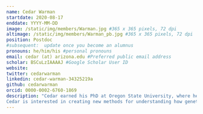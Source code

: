 ```yaml
---
name: Cedar Warman
startdate: 2020-08-17
enddate: YYYY-MM-DD
image: /static/img/members/Warman.jpg #365 x 365 pixels, 72 dpi
altimage: /static/img/members/Warman_pb.jpg #365 x 365 pixels, 72 dpi
position: Postdoc
#subsequent:  update once you become an alumnus
pronouns: he/him/his #personal pronouns
email: cedar (at) arizona.edu #Preferred public email address
scholar: BSCuLzIAAAAJ #Google Scholar User ID
website:
twitter: cedarwarman
linkedin: cedar-warman-34325219a
github: cedarwarman
orcid: 0000-0002-6760-1869
description: "Cedar earned his PhD at Oregon State University, where he worked with Dr. John Fowler to develop a high-throughput maize ear phenotyping system to track reproductive mutant fitness.<br/></br>
Cedar is interested in creating new methods for understanding how genetic architecture influences a plant's fitness in response to environmental stress"
---
```

